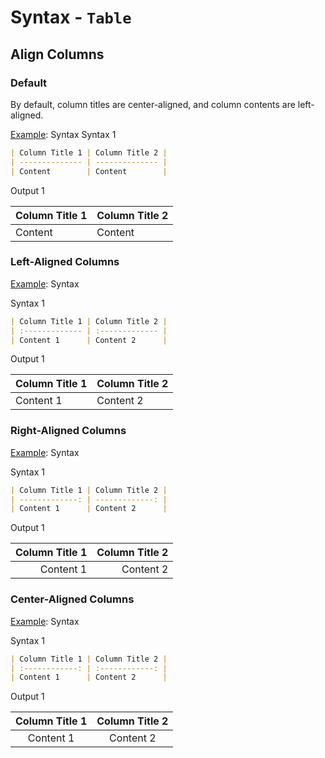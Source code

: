 # Syntax - `Table`

## Align Columns

### Default

By default, column titles are center-aligned, and column contents are left-aligned.

<u>Example</u>: Syntax
Syntax 1

```markdown
| Column Title 1 | Column Title 2 |
| -------------- | -------------- |
| Content        | Content        |
```

Output 1

| Column Title 1 | Column Title 2 |
| -------------- | -------------- |
| Content        | Content        |

### Left-Aligned Columns

<u>Example</u>: Syntax

Syntax 1

```markdown
| Column Title 1 | Column Title 2 |
| :------------- | :------------- |
| Content 1      | Content 2      |
```

Output 1

| Column Title 1 | Column Title 2 |
| :------------- | :------------- |
| Content 1      | Content 2      |

### Right-Aligned Columns

<u>Example</u>: Syntax

Syntax 1

```markdown
| Column Title 1 | Column Title 2 |
| -------------: | -------------: |
| Content 1      | Content 2      |
```

Output 1

| Column Title 1 | Column Title 2 |
| -------------: | -------------: |
| Content 1      | Content 2      |

### Center-Aligned Columns

<u>Example</u>: Syntax

Syntax 1

```markdown
| Column Title 1 | Column Title 2 |
| :------------: | :------------: |
| Content 1      | Content 2      |
```

Output 1

| Column Title 1 | Column Title 2 |
| :------------: | :------------: |
| Content 1      | Content 2      |
